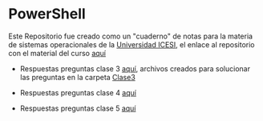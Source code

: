 # PowerShell

Este Repositorio fue creado como un "cuaderno" de notas para la materia de sistemas operacionales de la [Universidad ICESI](https://www.icesi.edu.co/), 
el enlace al repositorio con el material del curso [aquí](https://github.com/jm3-cyber/powershell.git)

- Respuestas preguntas clase 3 [aquí](Clase3/respuestaClase3.md), archivos creados para solucionar las preguntas en la carpeta [Clase3](Clase3)

- Respuestas preguntas clase 4 [aquí](Clase4/respuestaClase4.md)

- Respuestas preguntas clase 5 [aquí](Clase5/respuestaClase5.md)
